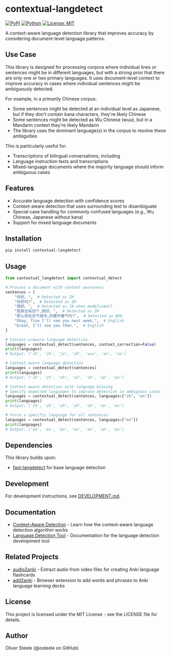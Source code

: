 # contextual-langdetect

[![PyPI](https://img.shields.io/pypi/v/contextual-langdetect.svg)](https://pypi.org/project/contextual-langdetect/)
[![Python](https://img.shields.io/pypi/pyversions/contextual-langdetect.svg)](https://pypi.org/project/contextual-langdetect/)
[![License: MIT](https://img.shields.io/badge/License-MIT-yellow.svg)](https://opensource.org/licenses/MIT)

A context-aware language detection library that improves accuracy by considering
document-level language patterns.

## Use Case

This library is designed for processing corpora where individual lines or
sentences might be in different languages, but with a strong prior that there
are only one or two primary languages. It uses document-level context to improve
accuracy in cases where individual sentences might be ambiguously detected.

For example, in a primarily Chinese corpus:

- Some sentences might be detected at an individual level as Japanese, but if
  they don't contain kana characters, they're likely Chinese
- Some sentences might be detected as Wu Chinese (wuu), but in a Mandarin
  context they're likely Mandarin
- The library uses the dominant language(s) in the corpus to resolve these
  ambiguities

This is particularly useful for:

- Transcriptions of bilingual conversations, including
- Language instruction texts and transcriptions
- Mixed-language documents where the majority language should inform ambiguous
  cases

## Features

- Accurate language detection with confidence scores
- Context-aware detection that uses surrounding text to disambiguate
- Special case handling for commonly confused languages (e.g., Wu Chinese,
  Japanese without kana)
- Support for mixed language documents

## Installation

```bash
pip install contextual-langdetect
```

## Usage

```python
from contextual_langdetect import contextual_detect

# Process a document with context-awareness
sentences = [
    "你好。",  # Detected as ZH
    "你好吗?",  # Detected as ZH
    "很好。",  # Detected as JA when model=small
    "我家也有四个,刚好。",  # Detected as ZH
    "那么现在天气很冷,你要开暖气吗?",  # Detected as WUU
    "Okay, fine I'll see you next week.",  # English
    "Great, I'll see you then.",  # English
]

# Context-unaware language detection
languages = contextual_detect(sentences, context_correction=False)
print(languages)
# Output: ['zh', 'zh', 'ja', 'zh', 'wuu', 'en', 'en']

# Context-aware language detection
languages = contextual_detect(sentences)
print(languages)
# Output: ['zh', 'zh', 'zh', 'zh', 'zh', 'en', 'en']

# Context-aware detection with language biasing
# Specify expected languages to improve detection in ambiguous cases
languages = contextual_detect(sentences, languages=["zh", "en"])
print(languages)
# Output: ['zh', 'zh', 'zh', 'zh', 'zh', 'en', 'en']

# Force a specific language for all sentences
languages = contextual_detect(sentences, languages=["en"])
print(languages)
# Output: ['en', 'en', 'en', 'en', 'en', 'en', 'en']
```

## Dependencies

This library builds upon:
- [fast-langdetect](https://github.com/findworks/fast-langdetect) for base
  language detection

## Development

For development instructions, see [DEVELOPMENT.md](DEVELOPMENT.md).

## Documentation

- [Context-Aware Detection](./docs/context_aware_detection.md) - Learn how the context-aware language detection algorithm works
- [Language Detection Tool](./docs/detect_languages_tool.md) - Documentation for the language detection development tool

## Related Projects

- [audio2anki](https://github.com/osteele/audio2anki) - Extract audio from video files for creating Anki language flashcards
- [add2anki](https://github.com/osteele/add2anki) - Browser extension to add words and phrases to Anki language learning decks

## License

This project is licensed under the MIT License - see the LICENSE file for details.

## Author

Oliver Steele (@osteele on GitHub)

